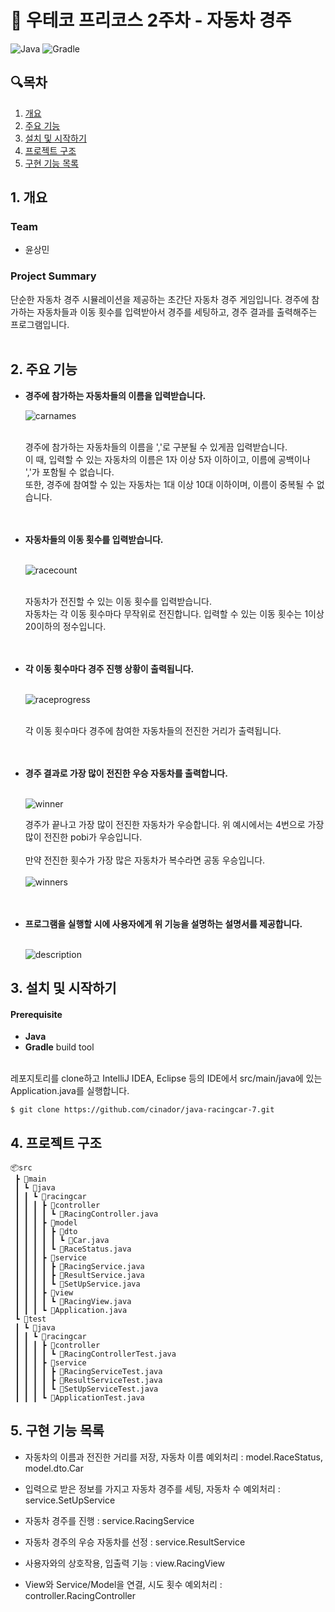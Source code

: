 # 🚗 우테코 프리코스 2주차 - 자동차 경주

![Java](https://img.shields.io/badge/Java-21-blue.svg)
![Gradle](https://img.shields.io/badge/Gradle-8.7-green.svg)

## 🔍목차

1. [개요](#1-개요)
2. [주요 기능](#2-주요-기능)
3. [설치 및 시작하기](#3-설치-및-시작하기)
4. [프로젝트 구조](#4-프로젝트-구조)
5. [구현 기능 목록](#5-구현-기능-목록)

## 1. 개요

### Team

- 윤상민

### Project Summary

단순한 자동차 경주 시뮬레이션을 제공하는 초간단 자동차 경주 게임입니다.
경주에 참가하는 자동차들과 이동 횟수를 입력받아서 경주를 세팅하고, 경주 결과를 출력해주는 프로그램입니다.
<br><br>

## 2. 주요 기능

- **경주에 참가하는 자동차들의 이름을 입력받습니다.**

  ![carnames](images/carnames.PNG)<br><br>

  경주에 참가하는 자동차들의 이름을 ','로 구분될 수 있게끔 입력받습니다. <br>
  이 때, 입력할 수 있는 자동차의 이름은 1자 이상 5자 이하이고, 이름에 공백이나 ','가 포함될 수 없습니다. <br>
  또한, 경주에 참여할 수 있는 자동차는 1대 이상 10대 이하이며, 이름이 중복될 수 없습니다.
  <br><br><br>

- **자동차들의 이동 횟수를 입력받습니다.**<br><br>

  ![racecount](images/racecount.PNG)<br><br>

  자동차가 전진할 수 있는 이동 횟수를 입력받습니다.<br>
  자동차는 각 이동 횟수마다 무작위로 전진합니다.
  입력할 수 있는 이동 횟수는 1이상 20이하의 정수입니다.
  <br><br><br>

- **각 이동 횟수마다 경주 진행 상황이 출력됩니다.**<br><br>

  ![raceprogress](images/raceprogress.PNG)<br><br>

  각 이동 횟수마다 경주에 참여한 자동차들의 전진한 거리가 출력됩니다.
  <br><br><br>

- **경주 결과로 가장 많이 전진한 우승 자동차를 출력합니다.**<br><br>

  ![winner](images/winner.PNG)

  경주가 끝나고 가장 많이 전진한 자동차가 우승합니다. 위 예시에서는 4번으로 가장 많이 전진한 pobi가 우승입니다. <br><br>
  만약 전진한 횟수가 가장 많은 자동차가 복수라면 공동 우승입니다.<br><br>
  ![winners](images/winners.PNG)
  <br><br><br>

- **프로그램을 실행할 시에 사용자에게 위 기능을 설명하는 설명서를 제공합니다.**<br><br>

  ![description](images/description.PNG)

## 3. 설치 및 시작하기

#### Prerequisite

- **Java**
- **Gradle** build tool

<br>
레포지토리를 clone하고 IntelliJ IDEA, Eclipse 등의 IDE에서 src/main/java에 있는 Application.java를 실행합니다.

```conventionalcommit
$ git clone https://github.com/cinador/java-racingcar-7.git
```

## 4. 프로젝트 구조

```conventionalcommit
📦src
 ┣ 📂main
 ┃ ┗ 📂java
 ┃ ┃ ┗ 📂racingcar
 ┃ ┃ ┃ ┣ 📂controller
 ┃ ┃ ┃ ┃ ┗ 📜RacingController.java
 ┃ ┃ ┃ ┣ 📂model
 ┃ ┃ ┃ ┃ ┣ 📂dto
 ┃ ┃ ┃ ┃ ┃ ┗ 📜Car.java
 ┃ ┃ ┃ ┃ ┗ 📜RaceStatus.java
 ┃ ┃ ┃ ┣ 📂service
 ┃ ┃ ┃ ┃ ┣ 📜RacingService.java
 ┃ ┃ ┃ ┃ ┣ 📜ResultService.java
 ┃ ┃ ┃ ┃ ┗ 📜SetUpService.java
 ┃ ┃ ┃ ┣ 📂view
 ┃ ┃ ┃ ┃ ┗ 📜RacingView.java
 ┃ ┃ ┃ ┗ 📜Application.java
 ┗ 📂test
 ┃ ┗ 📂java
 ┃ ┃ ┗ 📂racingcar
 ┃ ┃ ┃ ┣ 📂controller
 ┃ ┃ ┃ ┃ ┗ 📜RacingControllerTest.java
 ┃ ┃ ┃ ┣ 📂service
 ┃ ┃ ┃ ┃ ┣ 📜RacingServiceTest.java
 ┃ ┃ ┃ ┃ ┣ 📜ResultServiceTest.java
 ┃ ┃ ┃ ┃ ┗ 📜SetUpServiceTest.java
 ┃ ┃ ┃ ┗ 📜ApplicationTest.java
```

## 5. 구현 기능 목록

- 자동차의 이름과 전진한 거리를 저장, 자동차 이름 예외처리 : model.RaceStatus, model.dto.Car


- 입력으로 받은 정보를 가지고 자동차 경주를 세팅, 자동차 수 예외처리 : service.SetUpService


- 자동차 경주를 진행 : service.RacingService


- 자동차 경주의 우승 자동차를 선정 : service.ResultService


- 사용자와의 상호작용, 입출력 기능 : view.RacingView


- View와 Service/Model을 연결, 시도 횟수 예외처리 : controller.RacingController
